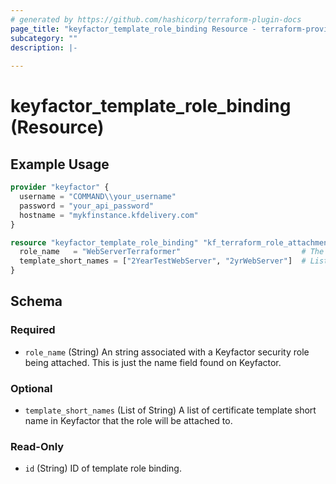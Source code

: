 ```yaml
---
# generated by https://github.com/hashicorp/terraform-plugin-docs
page_title: "keyfactor_template_role_binding Resource - terraform-provider-keyfactor"
subcategory: ""
description: |-
  
---
```


# keyfactor_template_role_binding (Resource)



## Example Usage

```terraform
provider "keyfactor" {
  username = "COMMAND\\your_username"
  password = "your_api_password"
  hostname = "mykfinstance.kfdelivery.com"
}

resource "keyfactor_template_role_binding" "kf_terraform_role_attachment" {
  role_name   = "WebServerTerraformer"                           # The name of the role to grant template access to.
  template_short_names = ["2YearTestWebServer", "2yrWebServer"]  # List of short names of templates the role will have access to.
}
```

<!-- schema generated by tfplugindocs -->
## Schema

### Required

- `role_name` (String) An string associated with a Keyfactor security role being attached. This is just the name field found on Keyfactor.

### Optional

- `template_short_names` (List of String) A list of certificate template short name in Keyfactor that the role will be attached to.

### Read-Only

- `id` (String) ID of template role binding.


